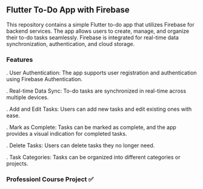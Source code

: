 ## Flutter To-Do App with Firebase

This repository contains a simple Flutter to-do app that utilizes Firebase for backend services. The app allows users to create, manage, and organize their to-do tasks seamlessly. Firebase is integrated for real-time data synchronization, authentication, and cloud storage.


### Features

. User Authentication: The app supports user registration and authentication using Firebase Authentication.

. Real-time Data Sync: To-do tasks are synchronized in real-time across multiple devices.

. Add and Edit Tasks: Users can add new tasks and edit existing ones with ease.

. Mark as Complete: Tasks can be marked as complete, and the app provides a visual indication for completed tasks.

. Delete Tasks: Users can delete tasks they no longer need.

. Task Categories: Tasks can be organized into different categories or projects.

### Professionl Course Project ✅
